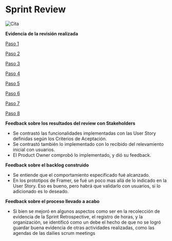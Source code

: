 # Sprint Review

![Cita](img/2024-05-18-review-retro.PNG)

**Evidencia de la revisión realizada**

[Paso 1](https://fi365-my.sharepoint.com/:v:/g/personal/gc109606_fi365_ort_edu_uy/Ec71mzdhVDlPi1wYFMqGnoEBYAqKR3EhuD3DZt6cXwuIXg?e=oDbuMk)

[Paso 2](https://fi365-my.sharepoint.com/:v:/g/personal/gc109606_fi365_ort_edu_uy/EUDW9sRZz95MjO0xgiYQlqEBnYtFvO-G0ezrD0CiJ0zxcA?e=UYaYm8)

[Paso 3](https://fi365-my.sharepoint.com/:v:/g/personal/gc109606_fi365_ort_edu_uy/ERkRdHqkmq5Arisz-9mxsf4BVgSzcyZGy63A-fNrtI-KJw?e=e1K183)

[Paso 4](https://fi365-my.sharepoint.com/:v:/g/personal/gc109606_fi365_ort_edu_uy/EWBnrZblvwRDrA9nBlGoXzsBumTRCMzUsropo2ydF4GGUw?e=9kpS9Q)

[Paso 5](https://fi365-my.sharepoint.com/:v:/g/personal/gc109606_fi365_ort_edu_uy/EWBnrZblvwRDrA9nBlGoXzsBumTRCMzUsropo2ydF4GGUw?e=v6GnsL)

[Paso 6](https://fi365-my.sharepoint.com/:v:/g/personal/gc109606_fi365_ort_edu_uy/EbSLvBa-P1ZCjuu6pdkA2g4BysozF3TmXfCITER-10uwfg?e=crbKaP)

[Paso 7](https://fi365-my.sharepoint.com/:v:/g/personal/gc109606_fi365_ort_edu_uy/EbSLvBa-P1ZCjuu6pdkA2g4BysozF3TmXfCITER-10uwfg?e=Fr1bVj)

[Paso 8](https://fi365-my.sharepoint.com/:v:/g/personal/gc109606_fi365_ort_edu_uy/EUKfbywT0WJLnOIhb14HHEYB3s8yYX33cEUPeDLnxxi97w?e=4K3abc)


**Feedback sobre los resultados del review con Stakeholders**

- Se contrastó las funcionalidades implementadas con las User Story definidas según los Criterios de Aceptación.
- Se contrastó también lo implementado con lo recibido del relevamiento inicial con usuarios.
- El Product Owner comprobó lo implementado, y dió su feedback.

**Feedback sobre el backlog construido**

- Se entiende que el comportamiento especificado fué alcanzado.
- En los prototipos de Framer, se fué un poco mas allá de lo indicado en la User Story. Eso es bueno, pero habrá que validarlo con usuarios, si lo adicionado es lo deseado.


**Feedback sobre el proceso llevado a acabo**
- Si bien se mejoró en algunos aspectos como ser en la recolección de evidencia de la Sprint Retrospective, el registro de horas, y la organización, se identificó como un debe el hecho de que no se logró guardar buena evidencia de otras actividades realizadas, como las agendas de las dailies scrum meetings